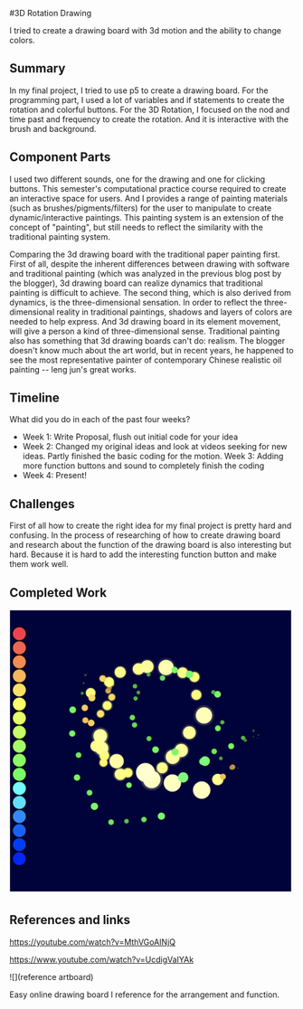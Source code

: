 
#3D Rotation Drawing

I tried to create a drawing board with 3d motion and the ability to change colors.

## Summary

In my final project, I tried to use p5 to create a drawing board. For the programming part, I used a lot of variables and if statements to create the rotation and colorful buttons. For the 3D Rotation, I focused on the nod and time past and frequency to create the rotation. And it is interactive with the brush and background.

## Component Parts

I used two different sounds, one for the drawing and one for clicking buttons. This semester's computational practice course required to create an interactive space for users. And I  provides a range of painting materials (such as brushes/pigments/filters) for the user to manipulate to create dynamic/interactive paintings. This painting system is an extension of the concept of "painting", but still needs to reflect the similarity with the traditional painting system.

Comparing the 3d drawing board with the traditional paper painting first. First of all, despite the inherent differences between drawing with software and traditional painting (which was analyzed in the previous blog post by the blogger), 3d drawing board can realize dynamics that traditional painting is difficult to achieve.
The second thing, which is also derived from dynamics, is the three-dimensional sensation. In order to reflect the three-dimensional reality in traditional paintings, shadows and layers of colors are needed to help express. And 3d drawing board in its element movement, will give a person a kind of three-dimensional sense.
Traditional painting also has something that 3d drawing boards can't do: realism. The blogger doesn't know much about the art world, but in recent years, he happened to see the most representative painter of contemporary Chinese realistic oil painting -- leng jun's great works.



## Timeline

What did you do in each of the past four weeks?

- Week 1: Write Proposal, flush out initial code for your idea
- Week 2: Changed my original ideas and look at videos seeking for new ideas. Partly finished the basic coding for the motion.
Week 3: Adding more function buttons and sound to completely finish the coding
- Week 4: Present!
 
## Challenges

First of all how to create the right idea for my final project is pretty hard and confusing. In the process of researching of how to create drawing board and research about the function of the drawing board is also interesting but hard. Because it is hard to add the interesting function button and make them work well.

## Completed Work
![](https://github.com/kathy-jiang/hw13/blob/master/completed%20work.png)

## References and links

https://youtube.com/watch?v=MthVGoAINjQ

https://www.youtube.com/watch?v=UcdigVaIYAk

![](reference artboard)

Easy online drawing board I reference for the arrangement and function.

